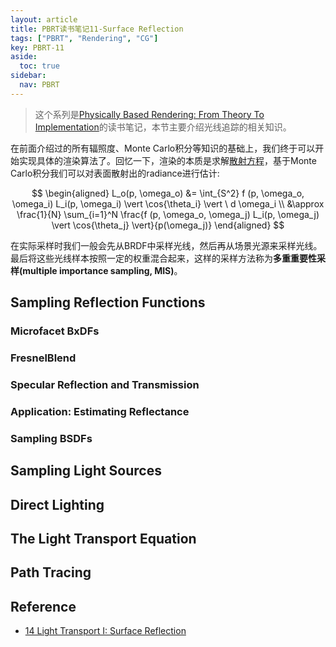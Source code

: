 ```yaml
---
layout: article
title: PBRT读书笔记11-Surface Reflection
tags: ["PBRT", "Rendering", "CG"]
key: PBRT-11
aside:
  toc: true
sidebar:
  nav: PBRT
---
```


> 这个系列是[Physically Based Rendering: From Theory To Implementation](https://pbr-book.org/)的读书笔记，本节主要介绍光线追踪的相关知识。
<!--more-->

在前面介绍过的所有辐照度、Monte Carlo积分等知识的基础上，我们终于可以开始实现具体的渲染算法了。回忆一下，渲染的本质是求解[散射方程](/2021/12/19/PBRT-NOTES-02.html#surface-reflection)，基于Monte Carlo积分我们可以对表面散射出的radiance进行估计:

$$
\begin{aligned}
L_o(p, \omega_o) &= \int_{S^2} f (p, \omega_o, \omega_i) L_i(p, \omega_i) \vert \cos{\theta_i} \vert \ d \omega_i \\
&\approx \frac{1}{N} \sum_{i=1}^N \frac{f (p, \omega_o, \omega_j) L_i(p, \omega_j) \vert \cos{\theta_j} \vert}{p(\omega_j)}
\end{aligned}
$$

在实际采样时我们一般会先从BRDF中采样光线，然后再从场景光源来采样光线。最后将这些光线样本按照一定的权重混合起来，这样的采样方法称为**多重重要性采样(multiple importance sampling, MIS)**。

## Sampling Reflection Functions

### Microfacet BxDFs

### FresnelBlend

### Specular Reflection and Transmission

### Application: Estimating Reflectance

### Sampling BSDFs

## Sampling Light Sources

## Direct Lighting

## The Light Transport Equation

## Path Tracing

## Reference

- [14 Light Transport I: Surface Reflection](https://pbr-book.org/3ed-2018/Light_Transport_I_Surface_Reflection)